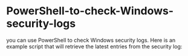 # PowerShell-to-check-Windows-security-logs
you can use PowerShell to check Windows security logs. Here is an example script that will retrieve the latest entries from the security log:
